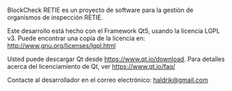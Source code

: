 BlockCheck RETIE es un proyecto de software para la gestión de organismos de inspección RETIE.

Este desarrollo está hecho con el Framework Qt5, usando la licencia LGPL v3. Puede encontrar una copia de la licencia en: http://www.gnu.org/licenses/lgpl.html

Usted puede descargar Qt desde https://www.qt.io/download. Para detalles acerca del licenciamiento de Qt, ver https://www.qt.io/faq/

Contacte al desarrollador en el correo electrónico: haldrik@gmail.com
